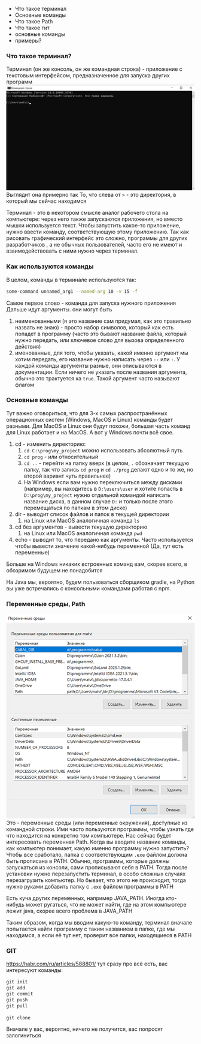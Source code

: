 - Что такое терминал
- Основные команды
- Что такое Path
- Что такое гит
- основные команды
- примеры?



### Что такое терминал?
Терминал (он же консоль, он же командная строка) - приложение с текстовым  интерфейсом, предназначенное для запуска других программ
![](attachments/Pasted%20image%2020231102180059.png)
Выглядит она примерно так
То, что слева от `>` - это директория, в который мы сейчас находимся

Терминал - это в некотором смысле аналог рабочего стола на компьютере: через него также запускаются приложения, но вместо мышки используется текст. Чтобы запустить какое-то приложение, нужно ввести команду, соответствующую этому приложению.
Так как рисовать графический интерфейс это сложно, программы для других разработчиков , а не обычных пользователей, часто его не имеют и взаимодействовать с ними нужно через терминал.

### Как используются команды
В целом, команды в терминале используются так:
```bash
some-command unnamed_arg1 --named-arg 10 -v 15 -f
```
Самое первое слово - команда для запуска нужного приложения
Дальше идут аргументы. они могут быть
1) неименованными (я это название сам придумал, как это правильно назвать не знаю) - просто набор символов, который как есть попадет в программу (часто это бывают название файла, который нужно передать, или ключевое слово для вызова определенного действия)
2) именованные, для того, чтобы указать, какой именно аргумент мы хотим передать, его название нужно написать через `--` или `-`. У каждой команды аргументы разные, они описываются в документации. Если ничего не указать после названия аргумента, обычно это трактуется ка `true`. Такой аргумент часто называют флагом

### Основные команды
Тут важно оговориться, что для 3-х самых распространённых операционных систем (Windows, MacOS и Linux) команды будет разными. Для MacOS и Linux они будут похожи, большая часть команд для Linux работает и на MacOS. А вот у Windows почти всё свое.

1) cd - изменить директорию:
	1) `cd C:\prog\my_project` можно использовать абсолютный путь
	2) `cd prog` - или относительный
	3) `cd ..` - перейти на папку вверх (в целом, `.` обозначает текущую папку, так что запись `cd prog` и `cd ./prog` делают одно и то же, но второй вариант чуть правильнее)
	4) На Windows если вам нужно переключиться между дисками (например, вы находитесь в `D:\users\user` и хотите попасть в `D:\prog\my_project` нужно отдельной командой написать название диска, в данном случае `D:` и только после этого перемещаться по папкам в этом диске)
2) dir - выводит список файлов и папок в текущей директории
	1) на Linux или MacOS аналогичная команда `ls`
3) cd без аргументов - вывести текущую директорию
	1) на Linux или MacOS аналогичная команда `pwd`
4) echo - выводит то, что передано как аргументы. Часто используется чтобы вывести значение какой-нибудь переменной (Да, тут есть переменные)

Больше на Windows никаких встроенных команд вам, скорее всего, в обозримом будущем не понадобится

На Java мы, вероятно, будем пользоваться сборщиком gradle, на Python вы уже встречались с консольными командами работая с npm. 

### Переменные среды, Path
![](attachments/Pasted%20image%2020231103105534.png)
Это - переменные среды (или переменные окружения), доступные из командной строки. Ими часто пользуются программы, чтобы узнать где что находится на конкретно 
том компьютере. Нас сейчас будет интересовать переменная Path.
Когда вы вводите название команды, как компьютер понимает, какую именно программу нужно запустить? Чтобы все сработало, папка с соответствующим `.exe` файлом должна быть прописана в PATH. Обычно, программы, которые должны запускаться из консоли, сами прописывают себя в PATH. Тогда после установки нужно перезапустить терминал, в особо сложных случаях перезагрузить компьютер. Но бывает, что этого не происходит, тогда нужно руками добавить папку с `.exe` файлом программы в PATH

Есть куча других переменных, например JAVA_PATH. Иногда кто-нибудь может ругаться, что не может найти, где на этом компьютере лежит java, скорее всего проблема в JAVA_PATH

Таким образом, когда мы вводим какую-то команду, терминал вначале попытается найти программу с таким названием в папке, где мы находимся, а если её тут нет, проверит все папки, находящиеся в PATH

### GIT

https://habr.com/ru/articles/588801/
тут сразу про всё есть, вас интересуют команды: 
```
git init
git add
git commit
git push
git pull

git clone
```
Вначале у вас, вероятно, ничего не получится, вас попросят залогиниться
